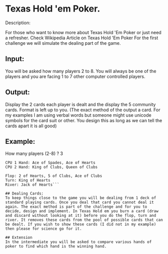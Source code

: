 # Texas Hold 'em Poker.
Description:

For those who want to know more about Texas Hold 'Em Poker or just need a refresher. Check Wikipedia Article on Texas Hold 'Em Poker For the first challenge we will simulate the dealing part of the game.

## Input:
You will be asked how many players 2 to 8. You will always be one of the players and you are facing 1 to 7 other computer controlled players.

## Output:
Display the 2 cards each player is dealt and the display the 5 community cards. Format is left up to you. (The exact method of the output a card. For my examples I am using verbal words but someone might use unicode symbols for the card suit or other. You design this as long as we can tell the cards apart it is all good)

## Example:
How many players (2-8) ? 3

```Your hand: 2 of Clubs, 5 of Diamonds
CPU 1 Hand: Ace of Spades, Ace of Hearts
CPU 2 Hand: King of Clubs, Queen of Clubs

Flop: 2 of Hearts, 5 of Clubs, Ace of Clubs
Turn: King of Hearts
River: Jack of Hearts```

## Dealing Cards:
To keep things close to the game you will be dealing from 1 deck of standard playing cards. Once you deal that card you cannot deal it again. The exact method is part of the challenge and for you to decide, design and implement. In Texas Hold em you burn a card (draw and discard without looking at it) before you do the flop, turn and river. It removes these cards from the pool of possible cards that can be dealt. If you wish to show these cards (I did not in my example) then please for science go for it.

## Extension
In the intermediate you will be asked to compare various hands of poker to find which hand is the winning hand.
